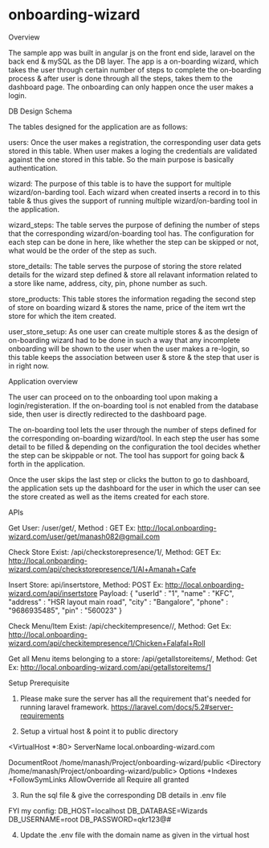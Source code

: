 # onboarding-wizard

Overview

The sample app was built in angular js on the front end side, laravel on the back end & mySQL as the DB layer. The app is a on-boarding wizard, which takes the user through certain number of steps to complete the on-boarding process & after user is done through all the steps, takes them to the dashboard page. The onboarding can only happen once the user makes a login.


DB Design Schema

The tables designed for the application are as follows:

users: Once the user makes a registration, the corresponding user data gets stored in this table. When user makes a loging the credentials are validated against the one stored in this table. So the main purpose is basically authentication.

wizard: The purpose of this table is to have the support for multiple wizard/on-barding tool. Each wizard when created inserts a record in to this table & thus gives the support of running multiple  wizard/on-barding tool in the application.

wizard_steps: The table serves the purpose of defining the number of steps that the corresponding wizard/on-boarding tool has. The configuration for each step can be done in here, like whether the step can be skipped or not, what would be the order of the step as such.

store_details:  The table serves the purpose of storing the store related details for the wizard step defined & store all relavant information related to a store like name, address, city, pin, phone number as such.

store_products: This table stores the information regading the second step of store on boarding wizard & stores the name, price of the item wrt the store for which the item created.

user_store_setup: As one user can create multiple stores & as the design of on-boarding wizard had to be done in such a way that any incomplete onboarding will be shown to the user when the user makes a re-login, so this table keeps the association between user & store & the step that user is in right now.


Application overview

The user can proceed on to the onboarding tool upon making a login/registeration. If the on-boarding tool is not enabled from the database side, then user is directly redirected to the dashboard page.

The on-boarding tool lets the user through the number of steps defined for the corresponding on-boarding wizard/tool. In each step the user has some detail to be filled & depending on the configuration the tool decides whether the step can be skippable or not. The tool has support for going back & forth in the application.

Once the user skips the last step or clicks the button to go to dashboard, the application sets up the dashboard for the user in which the user can see the store created as well as the items created for each store.


APIs

Get User: /user/get/<email-address>, Method : GET
Ex: http://local.onboarding-wizard.com/user/get/manash082@gmail.com

Check Store Exist: /api/checkstorepresence/1<user-id>/<store-name>, Method: GET
Ex: http://local.onboarding-wizard.com/api/checkstorepresence/1/Al+Amanah+Cafe

Insert Store: api/insertstore, Method: POST
Ex: http://local.onboarding-wizard.com/api/insertstore
Payload: {
"userId" : "1",
"name" : "KFC",
"address" : "HSR layout main road",
"city" : "Bangalore",
"phone" : "9686935485",
"pin" : "560023"
}

Check Menu/Item Exist: /api/checkitempresence/<Store-id>/<item-name>, Method: Get
Ex: http://local.onboarding-wizard.com/api/checkitempresence/1/Chicken+Falafal+Roll

Get all Menu items belonging to a store: /api/getallstoreitems/<store-id>, Method: Get
Ex: http://local.onboarding-wizard.com/api/getallstoreitems/1


Setup Prerequisite

1. Please make sure the server has all the requirement that's needed for running laravel framework.
https://laravel.com/docs/5.2#server-requirements

2. Setup a virtual host & point it to public directory

<VirtualHost *:80>
ServerName local.onboarding-wizard.com

DocumentRoot /home/manash/Project/onboarding-wizard/public
    <Directory /home/manash/Project/onboarding-wizard/public>
        Options +Indexes +FollowSymLinks
        AllowOverride all
        Require all granted
    </Directory>
</VirtualHost>

3.  Run the sql file & give the corresponding DB details in .env file

FYI my config:
DB_HOST=localhost
DB_DATABASE=Wizards
DB_USERNAME=root
DB_PASSWORD=qkr123@#

4. Update the .env file with the domain name as given in the virtual host


